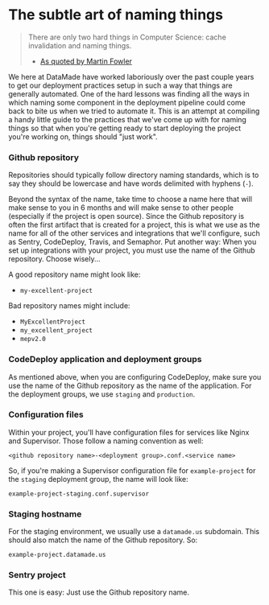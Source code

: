 # The subtle art of naming things

> There are only two hard things in Computer Science: cache invalidation and
> naming things.
> - [As quoted by Martin Fowler](https://martinfowler.com/bliki/TwoHardThings.html)

We here at DataMade have worked laboriously over the past couple years to get
our deployment practices setup in such a way that things are generally
automated. One of the hard lessons was finding all the ways in which naming
some component in the deployment pipeline could come back to bite us when we
tried to automate it. This is an attempt at compiling a handy little guide to
the practices that we've come up with for naming things so that when you're
getting ready to start deploying the project you're working on, things should
"just work".

### Github repository

Repositories should typically follow directory naming standards, which is to say
they should be lowercase and have words delimited with hyphens (`-`).

Beyond the syntax of the name, take time to choose a name here that
will make sense to you in 6 months and will make sense to other people
(especially if the project is open source). Since the Github repository is
often the first artifact that is created for a project, this is what we use as
the name for all of the other services and integrations that we'll configure,
such as Sentry, CodeDeploy, Travis, and Semaphor. Put another way: When you set
up integrations with your project, you must use the name of the Github
repository. Choose wisely...

A good repository name might look like:

- `my-excellent-project`

Bad repository names might include:

- `MyExcellentProject`
- `my_excellent_project`
- `mepv2.0`

### CodeDeploy application and deployment groups

As mentioned above, when you are configuring CodeDeploy, make sure you use the
name of the Github repository as the name of the application. For the
deployment groups, we use `staging` and `production`.

### Configuration files

Within your project, you'll have configuration files for services like Nginx
and Supervisor. Those follow a naming convention as well:

`<github repository name>-<deployment group>.conf.<service name>`

So, if you're making a Supervisor configuration file for `example-project` for the
`staging` deployment group, the name will look like:

`example-project-staging.conf.supervisor`

### Staging hostname

For the staging environment, we usually use a `datamade.us` subdomain. This
should also match the name of the Github repository. So:

`example-project.datamade.us`

### Sentry project

This one is easy: Just use the Github repository name.
